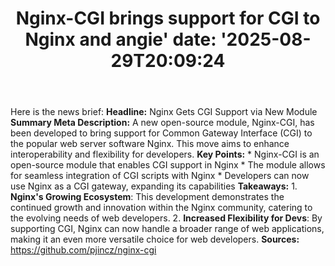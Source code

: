 ﻿---
title: "Nginx-CGI brings support for CGI to Nginx and angie'
date: '2025-08-29T20:09:24"
category: "Markets"
summary: ""
slug: "nginxcgi brings support for cgi to nginx and angie"
source_urls:
  - "https://github.com/pjincz/nginx-cgi"
seo:
  title: "Nginx-CGI brings support for CGI to Nginx and angie | Hash n Hedge'
  description: '"
  keywords: ["news", "markets", "brief"]
---
Here is the news brief:  **Headline:** Nginx Gets CGI Support via New Module  **Summary Meta Description:** A new open-source module, Nginx-CGI, has been developed to bring support for Common Gateway Interface (CGI) to the popular web server software Nginx. This move aims to enhance interoperability and flexibility for developers.  **Key Points:**  * Nginx-CGI is an open-source module that enables CGI support in Nginx * The module allows for seamless integration of CGI scripts with Nginx * Developers can now use Nginx as a CGI gateway, expanding its capabilities  **Takeaways:**  1. **Nginx's Growing Ecosystem**: This development demonstrates the continued growth and innovation within the Nginx community, catering to the evolving needs of web developers. 2. **Increased Flexibility for Devs**: By supporting CGI, Nginx can now handle a broader range of web applications, making it an even more versatile choice for web developers.  **Sources:** https://github.com/pjincz/nginx-cgi 
